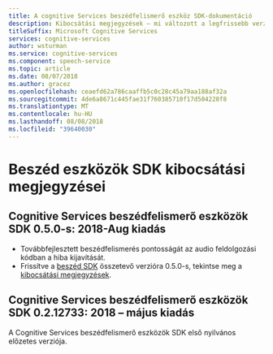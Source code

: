 ```yaml
---
title: A cognitive Services beszédfelismerő eszköz SDK-dokumentáció
description: Kibocsátási megjegyzések – mi változott a legfrissebb verziókban
titleSuffix: Microsoft Cognitive Services
services: cognitive-services
author: wsturman
ms.service: cognitive-services
ms.component: speech-service
ms.topic: article
ms.date: 08/07/2018
ms.author: gracez
ms.openlocfilehash: ceaefd62a786caaffb5c0c28c45a79aa188af32a
ms.sourcegitcommit: 4de6a8671c445fae31f760385710f17d504228f8
ms.translationtype: MT
ms.contentlocale: hu-HU
ms.lasthandoff: 08/08/2018
ms.locfileid: "39640030"
---
```

# <a name="release-notes-of-speech-devices-sdk"></a>Beszéd eszközök SDK kibocsátási megjegyzései

## <a name="cognitive-services-speech-devices-sdk-050-2018-aug-release"></a>Cognitive Services beszédfelismerő eszközök SDK 0.5.0-s: 2018-Aug kiadás

* Továbbfejlesztett beszédfelismerés pontosságát az audio feldolgozási kódban a hiba kijavítását.
* Frissítve a [beszéd SDK](https://docs.microsoft.com/azure/cognitive-services/speech-service/speech-sdk-reference) összetevő verzióra 0.5.0-s, tekintse meg a [kibocsátási megjegyzések](releasenotes.md#cognitive-services-speech-sdk-050-2018-july-release).

## <a name="cognitive-services-speech-devices-sdk-0212733-2018-may-release"></a>Cognitive Services beszédfelismerő eszközök SDK 0.2.12733: 2018 – május kiadás

A Cognitive Services beszédfelismerő eszközök SDK első nyilvános előzetes verziója.
